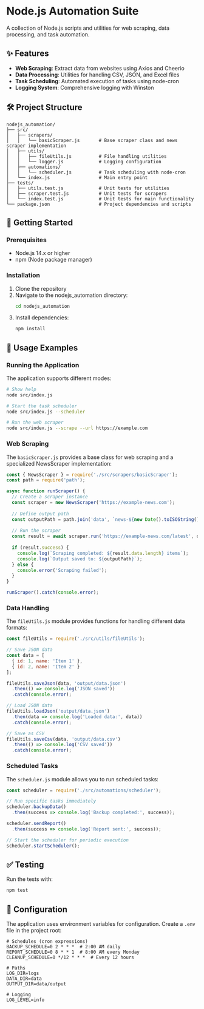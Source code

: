 # Node.js Automation Suite

A collection of Node.js scripts and utilities for web scraping, data processing, and task automation.

## ✨ Features

- **Web Scraping**: Extract data from websites using Axios and Cheerio
- **Data Processing**: Utilities for handling CSV, JSON, and Excel files
- **Task Scheduling**: Automated execution of tasks using node-cron
- **Logging System**: Comprehensive logging with Winston

## 🛠️ Project Structure

```
nodejs_automation/
├── src/
│   ├── scrapers/
│   │   └── basicScraper.js       # Base scraper class and news scraper implementation
│   ├── utils/
│   │   ├── fileUtils.js          # File handling utilities
│   │   └── logger.js             # Logging configuration
│   ├── automations/
│   │   └── scheduler.js          # Task scheduling with node-cron
│   └── index.js                  # Main entry point
├── tests/
│   ├── utils.test.js             # Unit tests for utilities
│   ├── scraper.test.js           # Unit tests for scrapers
│   └── index.test.js             # Unit tests for main functionality
└── package.json                  # Project dependencies and scripts
```

## 🚀 Getting Started

### Prerequisites

- Node.js 14.x or higher
- npm (Node package manager)

### Installation

1. Clone the repository
2. Navigate to the nodejs_automation directory:
   ```bash
   cd nodejs_automation
   ```
3. Install dependencies:
   ```bash
   npm install
   ```

## 📖 Usage Examples

### Running the Application

The application supports different modes:

```bash
# Show help
node src/index.js

# Start the task scheduler
node src/index.js --scheduler

# Run the web scraper
node src/index.js --scrape --url https://example.com
```

### Web Scraping

The `basicScraper.js` provides a base class for web scraping and a specialized NewsScraper implementation:

```javascript
const { NewsScraper } = require('./src/scrapers/basicScraper');
const path = require('path');

async function runScraper() {
  // Create a scraper instance
  const scraper = new NewsScraper('https://example-news.com');
  
  // Define output path
  const outputPath = path.join('data', `news-${new Date().toISOString()}.json`);
  
  // Run the scraper
  const result = await scraper.run('https://example-news.com/latest', outputPath);
  
  if (result.success) {
    console.log(`Scraping completed: ${result.data.length} items`);
    console.log(`Output saved to: ${outputPath}`);
  } else {
    console.error('Scraping failed');
  }
}

runScraper().catch(console.error);
```

### Data Handling

The `fileUtils.js` module provides functions for handling different data formats:

```javascript
const fileUtils = require('./src/utils/fileUtils');

// Save JSON data
const data = [
  { id: 1, name: 'Item 1' },
  { id: 2, name: 'Item 2' }
];

fileUtils.saveJson(data, 'output/data.json')
  .then(() => console.log('JSON saved'))
  .catch(console.error);

// Load JSON data
fileUtils.loadJson('output/data.json')
  .then(data => console.log('Loaded data:', data))
  .catch(console.error);

// Save as CSV
fileUtils.saveCsv(data, 'output/data.csv')
  .then(() => console.log('CSV saved'))
  .catch(console.error);
```

### Scheduled Tasks

The `scheduler.js` module allows you to run scheduled tasks:

```javascript
const scheduler = require('./src/automations/scheduler');

// Run specific tasks immediately
scheduler.backupData()
  .then(success => console.log('Backup completed:', success));

scheduler.sendReport()
  .then(success => console.log('Report sent:', success));

// Start the scheduler for periodic execution
scheduler.startScheduler();
```

## ✅ Testing

Run the tests with:

```bash
npm test
```

## 🔧 Configuration

The application uses environment variables for configuration. Create a `.env` file in the project root:

```env
# Schedules (cron expressions)
BACKUP_SCHEDULE=0 2 * * *  # 2:00 AM daily
REPORT_SCHEDULE=0 8 * * 1  # 8:00 AM every Monday
CLEANUP_SCHEDULE=0 */12 * * *  # Every 12 hours

# Paths
LOG_DIR=logs
DATA_DIR=data
OUTPUT_DIR=data/output

# Logging
LOG_LEVEL=info
``` 